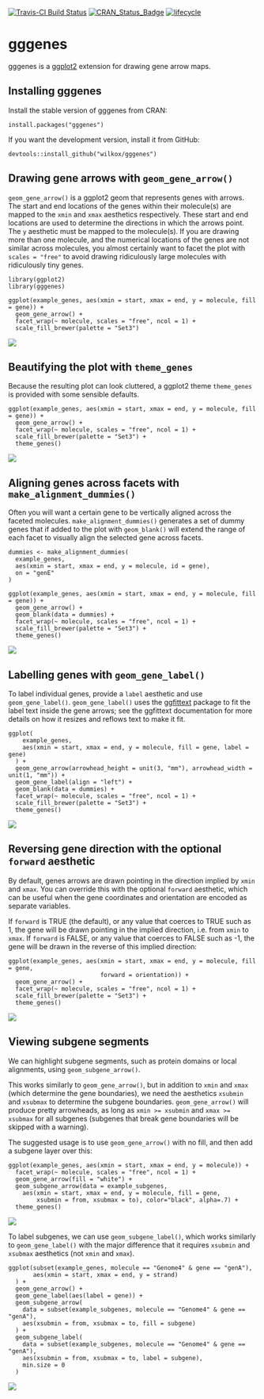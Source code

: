 
[![Travis-CI Build
Status](https://travis-ci.org/wilkox/gggenes.svg?branch=master)](https://travis-ci.org/wilkox/gggenes)
[![CRAN\_Status\_Badge](http://www.r-pkg.org/badges/version/gggenes)](https://cran.r-project.org/package=gggenes)
[![lifecycle](https://img.shields.io/badge/lifecycle-maturing-blue.svg)](https://www.tidyverse.org/lifecycle/#maturing)

gggenes
=======

gggenes is a [ggplot2](https://ggplot2.tidyverse.org) extension for
drawing gene arrow maps.

Installing gggenes
------------------

Install the stable version of gggenes from CRAN:

`install.packages("gggenes")`

If you want the development version, install it from GitHub:

`devtools::install_github("wilkox/gggenes")`

Drawing gene arrows with `geom_gene_arrow()`
--------------------------------------------

`geom_gene_arrow()` is a ggplot2 geom that represents genes with arrows.
The start and end locations of the genes within their molecule(s) are
mapped to the `xmin` and `xmax` aesthetics respectively. These start and
end locations are used to determine the directions in which the arrows
point. The `y` aesthetic must be mapped to the molecule(s). If you are
drawing more than one molecule, and the numerical locations of the genes
are not similar across molecules, you almost certainly want to facet the
plot with `scales = "free"` to avoid drawing ridiculously large
molecules with ridiculously tiny genes.

    library(ggplot2)
    library(gggenes)

    ggplot(example_genes, aes(xmin = start, xmax = end, y = molecule, fill = gene)) +
      geom_gene_arrow() +
      facet_wrap(~ molecule, scales = "free", ncol = 1) +
      scale_fill_brewer(palette = "Set3")

![](man/figures/README-geom_gene_arrow-1.png)<!-- -->

Beautifying the plot with `theme_genes`
---------------------------------------

Because the resulting plot can look cluttered, a ggplot2 theme
`theme_genes` is provided with some sensible defaults.

    ggplot(example_genes, aes(xmin = start, xmax = end, y = molecule, fill = gene)) +
      geom_gene_arrow() +
      facet_wrap(~ molecule, scales = "free", ncol = 1) +
      scale_fill_brewer(palette = "Set3") +
      theme_genes()

![](man/figures/README-theme_genes-1.png)<!-- -->

Aligning genes across facets with `make_alignment_dummies()`
------------------------------------------------------------

Often you will want a certain gene to be vertically aligned across the
faceted molecules. `make_alignment_dummies()` generates a set of dummy
genes that if added to the plot with `geom_blank()` will extend the
range of each facet to visually align the selected gene across facets.

    dummies <- make_alignment_dummies(
      example_genes,
      aes(xmin = start, xmax = end, y = molecule, id = gene),
      on = "genE"
    )

    ggplot(example_genes, aes(xmin = start, xmax = end, y = molecule, fill = gene)) +
      geom_gene_arrow() +
      geom_blank(data = dummies) +
      facet_wrap(~ molecule, scales = "free", ncol = 1) +
      scale_fill_brewer(palette = "Set3") +
      theme_genes()

![](man/figures/README-make_alignment_dummies-1.png)<!-- -->

Labelling genes with `geom_gene_label()`
----------------------------------------

To label individual genes, provide a `label` aesthetic and use
`geom_gene_label()`. `geom_gene_label()` uses the
[ggfittext](https://github.com/wilkox/ggfittext) package to fit the
label text inside the gene arrows; see the ggfittext documentation for
more details on how it resizes and reflows text to make it fit.

    ggplot(
        example_genes,
        aes(xmin = start, xmax = end, y = molecule, fill = gene, label = gene)
      ) +
      geom_gene_arrow(arrowhead_height = unit(3, "mm"), arrowhead_width = unit(1, "mm")) +
      geom_gene_label(align = "left") +
      geom_blank(data = dummies) +
      facet_wrap(~ molecule, scales = "free", ncol = 1) +
      scale_fill_brewer(palette = "Set3") +
      theme_genes()

![](man/figures/README-labelled_genes-1.png)<!-- -->

Reversing gene direction with the optional `forward` aesthetic
--------------------------------------------------------------

By default, genes arrows are drawn pointing in the direction implied by
`xmin` and `xmax`. You can override this with the optional `forward`
aesthetic, which can be useful when the gene coordinates and orientation
are encoded as separate variables.

If `forward` is TRUE (the default), or any value that coerces to TRUE
such as 1, the gene will be drawn pointing in the implied direction,
i.e. from `xmin` to `xmax`. If `forward` is FALSE, or any value that
coerces to FALSE such as -1, the gene will be drawn in the reverse of
this implied direction:

    ggplot(example_genes, aes(xmin = start, xmax = end, y = molecule, fill = gene, 
                              forward = orientation)) +
      geom_gene_arrow() +
      facet_wrap(~ molecule, scales = "free", ncol = 1) +
      scale_fill_brewer(palette = "Set3") +
      theme_genes()

![](man/figures/README-reversing_direction-1.png)<!-- -->

Viewing subgene segments
------------------------

We can highlight subgene segments, such as protein domains or local
alignments, using `geom_subgene_arrow()`.

This works similarly to `geom_gene_arrow()`, but in addition to `xmin`
and `xmax` (which determine the gene boundaries), we need the aesthetics
`xsubmin` and `xsubmax` to determine the subgene boundaries.
`geom_gene_arrow()` will produce pretty arrowheads, as long as
`xmin >= xsubmin` and `xmax >= xsubmax` for all subgenes (subgenes that
break gene boundaries will be skipped with a warning).

The suggested usage is to use `geom_gene_arrow()` with no fill, and then
add a subgene layer over this:

    ggplot(example_genes, aes(xmin = start, xmax = end, y = molecule)) +
      facet_wrap(~ molecule, scales = "free", ncol = 1) +
      geom_gene_arrow(fill = "white") +
      geom_subgene_arrow(data = example_subgenes,
        aes(xmin = start, xmax = end, y = molecule, fill = gene,
            xsubmin = from, xsubmax = to), color="black", alpha=.7) +
      theme_genes()

![](man/figures/README-subgenes-1.png)<!-- -->

To label subgenes, we can use `geom_subgene_label()`, which works
similarly to `geom_gene_label()` with the major difference that it
requires `xsubmin` and `xsubmax` aesthetics (not `xmin` and `xmax`).

    ggplot(subset(example_genes, molecule == "Genome4" & gene == "genA"),
           aes(xmin = start, xmax = end, y = strand)
      ) +
      geom_gene_arrow() +
      geom_gene_label(aes(label = gene)) +
      geom_subgene_arrow(
        data = subset(example_subgenes, molecule == "Genome4" & gene == "genA"),
        aes(xsubmin = from, xsubmax = to, fill = subgene)
      ) +
      geom_subgene_label(
        data = subset(example_subgenes, molecule == "Genome4" & gene == "genA"),
        aes(xsubmin = from, xsubmax = to, label = subgene),
        min.size = 0
      )

![](man/figures/README-subgene_labels-1.png)<!-- -->

